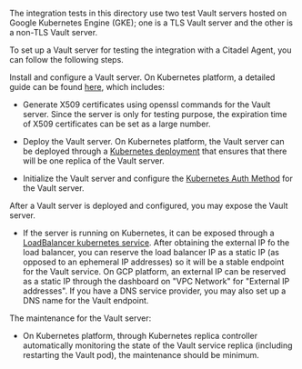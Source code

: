 The integration tests in this directory use two test Vault servers hosted on Google Kubernetes Engine (GKE);
one is a TLS Vault server and the other is a non-TLS Vault server.

To set up a Vault server for testing the integration with a Citadel Agent, you can follow
the following steps.

Install and configure a Vault server. On Kubernetes platform, a detailed guide can be found
[here](https://evalle.xyz/posts/integration-kubernetes-with-vault-auth/), which includes:

- Generate X509 certificates using openssl commands for the Vault server.
Since the server is only for testing purpose, the expiration time of X509 certificates
can be set as a large number.

- Deploy the Vault server. On Kubernetes platform, the Vault server can be deployed
through a [Kubernetes deployment](https://kubernetes.io/docs/concepts/workloads/controllers/deployment/#creating-a-deployment)
that ensures that there will be one replica of the Vault server.

- Initialize the Vault server and configure the [Kubernetes Auth Method](https://www.vaultproject.io/docs/auth/kubernetes.html)
for the Vault server.

After a Vault server is deployed and configured, you may expose the Vault server. 

- If the server is running on Kubernetes,
it can be exposed through a [LoadBalancer kubernetes service](https://kubernetes.io/docs/tasks/access-application-cluster/create-external-load-balancer/#configuration-file).
After obtaining the external IP fo the load balancer, you can reserve the load balancer IP as
a static IP (as opposed to an ephemeral IP addresses) so it will be a stable endpoint for the Vault service.
On GCP platform, an external IP can be reserved as a static IP through the dashboard on "VPC Network" for "External IP addresses".
If you have a DNS service provider, you may also set up a DNS name for the Vault endpoint.


The maintenance for the Vault server:

- On Kubernetes platform, through Kubernetes replica controller automatically monitoring
the state of the Vault service replica (including restarting the Vault pod), the maintenance should be minimum.
